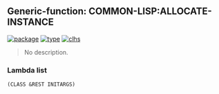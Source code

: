 ## Generic-function: COMMON-LISP:ALLOCATE-INSTANCE
[![package](https://img.shields.io/badge/Package-COMMON--LISP-5f9ea0.svg?style=social&colorA=999999)](../) [![type](https://img.shields.io/badge/Type-Generic--Function-5f9ea0.svg?style=social&colorA=999999)](../#generic-function) [![clhs](https://img.shields.io/badge/CLHS-ALLOCATE--INSTANCE-5f9ea0.svg?style=social&colorA=999999)](http://www.lispworks.com/documentation/HyperSpec/Body/f_alloca.htm) 

> No description.

### Lambda list
```
(CLASS &REST INITARGS)
```
